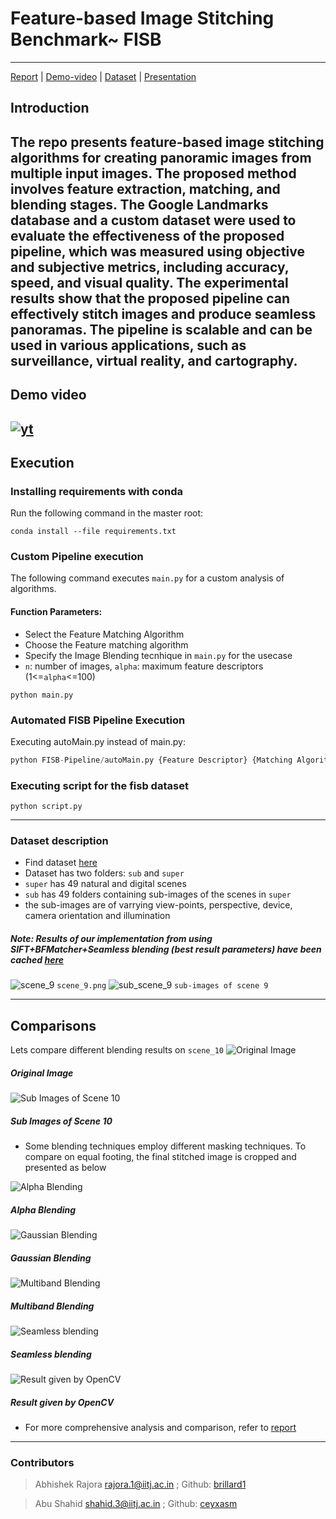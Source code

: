 # Feature-based Image Stitching Benchmark~ FISB
___
[Report](./B20CS002_B20CS003_FISB_Report.pdf) | [Demo-video](https://youtu.be/hbBockxgOn4) | [Dataset](./fisb_dataset/) | [Presentation](FISB-ppt.pdf)

## Introduction
The repo presents feature-based image stitching algorithms for creating panoramic images from multiple input images. The proposed method involves feature extraction, matching, and blending stages. The Google Landmarks database and a custom dataset were used to evaluate the effectiveness of the proposed pipeline, which was measured using objective and subjective metrics, including accuracy, speed, and visual quality. The experimental results show that the proposed pipeline can effectively stitch images and produce seamless panoramas. The pipeline is scalable and can be used in various applications, such as surveillance, virtual reality, and cartography.
---
## Demo video
 [![yt](./images/youtube.jpeg)](https://youtu.be/hbBockxgOn4)
---
## Execution
### Installing requirements with conda
Run the following command in the master root:
```shell
conda install --file requirements.txt
```
### Custom Pipeline execution
The following command executes `main.py` for a custom analysis of algorithms.
#### Function Parameters:
- Select the Feature Matching Algorithm
- Choose the Feature matching algorithm
- Specify the Image Blending tecnhique in `main.py` for the usecase
- `n`: number of images, `alpha`: maximum feature descriptors (1<=`alpha`<=100)

```shell
python main.py
```
### Automated FISB Pipeline Execution
Executing autoMain.py instead of main.py:
```py
python FISB-Pipeline/autoMain.py {Feature Descriptor} {Matching Algorithm} {n} {alpha} fisb_dataset/sub/{}/ >> output/logs/log{}.txt
```
### Executing script for the fisb dataset
```shell
python script.py
```
---
### Dataset description
* Find dataset [here](./fisb_dataset/)
* Dataset has two folders: `sub` and `super`
* `super` has 49 natural and digital scenes
* `sub` has 49 folders containing sub-images of the scenes in `super`
* the sub-images are of varrying view-points, perspective, device, camera orientation and illumination


##### Note: Results of our implementation from using SIFT+BFMatcher+Seamless blending (best result parameters) have been cached [here](./SIFT_BFM_Seamless/)

![scene_9](images/scene_9.jpeg)
`scene_9.png`
![sub_scene_9](images/sub_scene_9.png)
`sub-images of scene 9`

---
## Comparisons

Lets compare different blending results on `scene_10`
![Original Image](./images/scene_10.jpeg)
##### Original Image
![Sub Images of Scene 10](./images/sub_scene_10.png)
##### Sub Images of Scene 10

* Some blending techniques employ different masking techniques. To compare on equal footing, the final stitched image is cropped and presented as below

![Alpha Blending](./images/alpha_10.jpeg)
##### Alpha Blending
![Gaussian Blending](./images/gauss_10.jpeg)
##### Gaussian Blending
![Multiband Blending](./images/multiband_10.jpeg)
##### Multiband Blending
![Seamless blending](./images/seamless_10.jpeg)
##### Seamless blending
![Result given by OpenCV](./images/opencv_10.jpeg)
##### Result given by OpenCV

* For more comprehensive analysis and comparison, refer to [report](./B20CS002_B20CS003_FISB_Report.pdf)

---

### Contributors
> Abhishek Rajora rajora.1@iitj.ac.in ;  Github: [brillard1](https://github.com/brillard1)

> Abu Shahid shahid.3@iitj.ac.in ; Github: [ceyxasm](https://github.com/ceyxasm)
